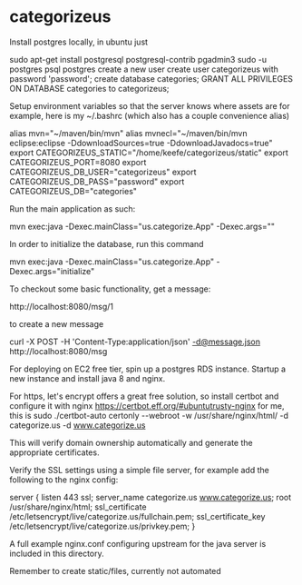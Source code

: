 # categorizeus


Install postgres locally, in ubuntu just

 sudo apt-get install postgresql postgresql-contrib pgadmin3
sudo -u postgres psql postgres
create a new user
create user categorizeus with password 'password';
create database categories;
GRANT ALL PRIVILEGES ON DATABASE categories to categorizeus;

Setup environment variables so that the server knows where assets are
for example, here is my ~/.bashrc (which also has a couple convenience alias)

alias mvn="~/maven/bin/mvn"
alias mvnecl="~/maven/bin/mvn eclipse:eclipse -DdownloadSources=true -DdownloadJavadocs=true"
export CATEGORIZEUS_STATIC="/home/keefe/categorizeus/static"
export CATEGORIZEUS_PORT=8080
export CATEGORIZEUS_DB_USER="categorizeus"
export CATEGORIZEUS_DB_PASS="password"
export CATEGORIZEUS_DB="categories"


Run the main application as such:

 mvn exec:java -Dexec.mainClass="us.categorize.App" -Dexec.args=""

In order to initialize the database, run this command

 mvn exec:java -Dexec.mainClass="us.categorize.App" -Dexec.args="initialize"


To checkout some basic functionality, get a message:

http://localhost:8080/msg/1

to create a new message


 curl -X POST -H 'Content-Type:application/json' -d@message.json http://localhost:8080/msg
 
 For deploying on EC2 free tier, spin up a postgres RDS instance. 
 Startup a new instance and install java 8 and nginx. 
 
 For https, let's encrypt offers a great free solution, so install certbot and configure it with nginx
 https://certbot.eff.org/#ubuntutrusty-nginx
 for me, this is 
 sudo ./certbot-auto certonly --webroot -w /usr/share/nginx/html/ -d categorize.us -d www.categorize.us 
 
 This will verify domain ownership automatically and generate the appropriate certificates. 
 
 Verify the SSL settings using a simple file server, for example add the following to the nginx config:
 
 server {
    listen 443 ssl;
    server_name categorize.us www.categorize.us;
    root /usr/share/nginx/html;
    ssl_certificate /etc/letsencrypt/live/categorize.us/fullchain.pem;
    ssl_certificate_key /etc/letsencrypt/live/categorize.us/privkey.pem;
}

A full example nginx.conf configuring upstream for the java server is included in this directory. 
 
 Remember to create static/files, currently not automated
